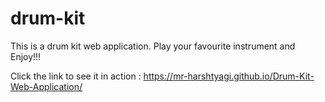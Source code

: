 # drum-kit
This is a drum kit web application.
Play your favourite instrument and Enjoy!!!

Click the link to see it in action : https://mr-harshtyagi.github.io/Drum-Kit-Web-Application/

